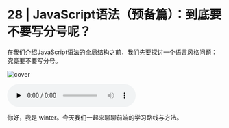 # 28 | JavaScript语法（预备篇）：到底要不要写分号呢？

在我们介绍JavaScript语法的全局结构之前，我们先要探讨一个语言风格问题：究竟要不要写分号。

![cover](https://static001.geekbang.org/resource/image/61/3a/61fa339e781c1e6e6668f94dd6ccc53a.jpg)

<audio id="audio" controls="" preload="none">
    <source id="mp3" src="/mp3/28.mp3">
</audio>

你好，我是 winter。今天我们一起来聊聊前端的学习路线与方法。